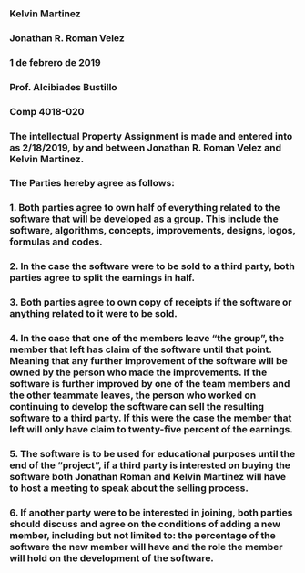 ### Kelvin Martinez
### Jonathan R. Roman Velez
### 1 de febrero de 2019 
### Prof. Alcibiades Bustillo
### Comp 4018-020


### The intellectual Property Assignment is made and entered into as 2/18/2019, by and between Jonathan R. Roman Velez and Kelvin Martinez.

### The Parties hereby agree as follows:

### 1.	Both parties agree to own half of everything related to the software that will be developed as a group. This include the software, algorithms, concepts, improvements, designs, logos, formulas and codes. 

### 2.	In the case the software were to be sold to a third party, both parties agree to split the earnings in half. 

### 3.	Both parties agree to own copy of receipts if the software or anything related to it were to be sold. 
 
### 4.	In the case that one of the members leave “the group”, the member that left has claim of the software until that point.  Meaning that any further improvement of the software will be owned by the person who made the improvements. If the software is further improved by one of the team members and the other teammate leaves, the person who worked on continuing to develop the software can sell the resulting software to a third party. If this were the case the member that left will only have claim to twenty-five percent of the earnings.

### 5.	The software is to be used for educational purposes until the end of the “project”, if a third party is interested on buying the software both Jonathan Roman and Kelvin Martinez will have to host a meeting to speak about the selling process. 

### 6.	If another party were to be interested in joining, both parties should discuss and agree on the conditions of adding a new member, including but not limited to: the percentage of the software the new member will have and the role the member will hold on the development of the software. 
